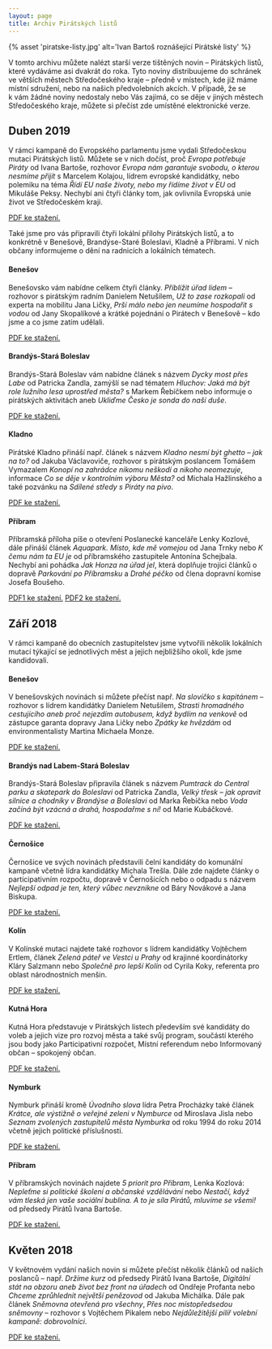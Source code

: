 ```yaml
---
layout: page
title: Archiv Pirátských listů
---
```


{% asset 'piratske-listy.jpg' alt='Ivan Bartoš roznášející Pirátské listy' %}

V tomto archivu můžete nalézt starší verze tištěných novin – Pirátských listů, které vydáváme asi dvakrát do roka. Tyto noviny distribuujeme do schránek ve větších městech Středočeského kraje – předně v místech, kde již máme místní sdružení, nebo na našich předvolebních akcích. V případě, že se k vám žádné noviny nedostaly nebo Vás zajímá, co se děje v jiných městech Středočeského kraje, můžete si přečíst zde umístěné elektronické verze.

## Duben 2019

V rámci kampaně do Evropského parlamentu jsme vydali Středočeskou mutaci Pirátských listů. Můžete se v nich dočíst, proč *Evropa potřebuje Piráty* od Ivana Bartoše, rozhovor *Evropa nám garantuje svobodu, o kterou nesmíme přijít* s Marcelem Kolajou, lídrem evropské kandidátky, nebo polemiku na téma *Řídí EU naše životy, nebo my řídíme život v EU* od Mikuláše Peksy. Nechybí ani čtyři články tom, jak ovlivnila Evropská unie život ve Středočeském kraji.

[PDF ke stažení.](archiv/2019-04-stredoceske.pdf)

Také jsme pro vás připravili čtyři lokální přílohy Pirátských listů, a to konkrétně v Benešově, Brandýse-Staré Boleslavi, Kladně a Příbrami. V nich občany informujeme o dění na radnicích a lokálních tématech.

#### Benešov

Benešovsko vám nabídne celkem čtyři články. *Přiblížit úřad lidem* – rozhovor s pirátským radním Danielem Netušilem, *Už to zase rozkopali* od experta na mobilitu Jana Ličky, *Prší málo nebo jen neumíme hospodařit s vodou* od Jany Skopalíkové a krátké pojednání o Pirátech v Benešově – kdo jsme a co jsme zatím udělali.

[PDF ke stažení.](archiv/2019-04-Benesov.pdf)

#### Brandýs-Stará Boleslav

Brandýs-Stará Boleslav vám nabídne článek s názvem *Dycky most přes Labe* od Patricka Zandla, zamýšlí se nad tématem *Hluchov: Jaká má být role lužního lesa uprostřed města?* s Markem Řebíčkem nebo informuje o pirátských aktivitách aneb *Ukliďme Česko je sonda do naší duše*.

[PDF ke stažení.](archiv/2019-04-Brandys.pdf)

#### Kladno

Pirátské Kladno přináší např. článek s názvem *Kladno nesmí být ghetto – jak na to?* od Jakuba Václavoviče, rozhovor s pirátským poslancem Tomášem Vymazalem *Konopí na zahrádce nikomu neškodí a nikoho neomezuje*, informace *Co se děje v kontrolním výboru Města?* od Michala Hažlinského a také pozvánku na *Sdílené středy s Piráty na pivo*.

[PDF ke stažení.](archiv/2019-04-Kladno.pdf)

#### Příbram

Příbramská příloha píše o otevření Poslanecké kanceláře Lenky Kozlové, dále přináší článek *Aquapark. Místo, kde mě vomejou* od Jana Trnky nebo *K čemu nám ta EU je* od příbramského zastupitele Antonína Schejbala. Nechybí ani pohádka *Jak Honza na úřad jel*, která doplňuje trojici článků o dopravě *Parkování po Příbramsku* a *Drahé péčko* od člena dopravní komise Josefa Boušeho.

[PDF1 ke stažení.](archiv/2019-04-Pribram-strana1.pdf) [PDF2 ke stažení.](archiv/2019-04-Pribram-strana2.pdf)

## Září 2018

V rámci kampaně do obecních zastupitelstev jsme vytvořili několik lokálních mutací týkající se jednotlivých měst a jejich nejbližšího okolí, kde jsme kandidovali.

#### Benešov

V benešovských novinách si můžete přečíst např. *Na slovíčko s kapitánem* – rozhovor s lídrem kandidátky Danielem Netušilem, *Strasti hromadného cestujícího aneb proč nejezdím autobusem, když bydlím na venkově* od zástupce garanta dopravy Jana Ličky nebo *Zpátky ke hvězdám* od environmentalisty Martina Michaela Monze.

[PDF ke stažení.](archiv/2018-09-Benesov.pdf)

#### Brandýs nad Labem-Stará Boleslav

Brandýs-Stará Boleslav připravila článek s názvem *Pumtrack do Central parku a skatepark do Boleslavi* od Patricka Zandla, *Velký třesk – jak opravit silnice a chodníky v Brandýse a Boleslavi* od Marka Řebíčka nebo *Voda začíná být vzácná a drahá, hospodařme s ní!* od Marie Kubáčkové.

[PDF ke stažení.](archiv/2018-09-Brandys.pdf)

#### Černošice

Černošice ve svých novinách představili čelní kandidáty do komunální kampaně včetně lídra kandidátky Michala Trešla. Dále zde najdete články o participativním rozpočtu, dopravě v Černošicích nebo o odpadu s názvem *Nejlepší odpad je ten, který vůbec nevznikne* od Báry Novákové a Jana Biskupa.

[PDF ke stažení.](archiv/2018-09-Cernosice.pdf)

#### Kolín

V Kolínské mutaci najdete také rozhovor s lídrem kandidátky Vojtěchem Ertlem, článek *Zelená páteř ve Vestci u Prahy* od krajinné koordinátorky Kláry Salzmann nebo *Společně pro lepší Kolín* od Cyrila Koky, referenta pro oblast národnostních menšin.

[PDF ke stažení.](archiv/2018-09-Kolin.pdf)

#### Kutná Hora

Kutná Hora představuje v Pirátských listech především své kandidáty do voleb a jejich vize pro rozvoj města a také svůj program, součástí kterého jsou body jako Participativní rozpočet, Místní referendum nebo Informovaný občan – spokojený občan.

[PDF ke stažení.](archiv/2018-09-Kutna_Hora.pdf)

#### Nymburk

Nymburk přináší kromě *Úvodního slova* lídra Petra Procházky také článek *Krátce, ale výstižně o veřejné zeleni v Nymburce* od Miroslava Jisla nebo *Seznam zvolených zastupitelů města Nymburka* od roku 1994 do roku 2014 včetně jejich politické příslušnosti.

[PDF ke stažení.](archiv/2018-09-Nymburk.pdf)

#### Příbram

V příbramských novinách najdete *5 priorit pro Příbram*, Lenka Kozlová: *Nepleťme si politické školení a občanské vzdělávání* nebo *Nestačí, když vám tleská jen vaše sociální bublina. A to je síla Pirátů, mluvíme se všemi!* od předsedy Pirátů Ivana Bartoše.

[PDF ke stažení.](archiv/2018-09-Pribram.pdf)

## Květen 2018

V květnovém vydání našich novin si můžete přečíst několik článků od našich poslanců – např. *Držíme kurz* od předsedy Pirátů Ivana Bartoše, *Digitální stát na obzoru aneb život bez front na úřadech* od Ondřeje Profanta nebo *Chceme zprůhlednit největší penězovod* od Jakuba Michálka. Dále pak článek *Sněmovna otevřená pro všechny*, *Přes noc místopředsedou sněmovny* – rozhovor s Vojtěchem Pikalem nebo *Nejdůležitější pilíř volební kampaně: dobrovolníci*.

[PDF ke stažení.](archiv/2018-05-celostatni.pdf)


